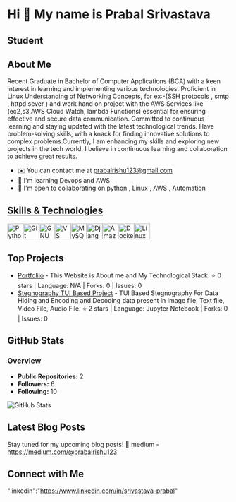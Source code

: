 Hi 👋 My name is Prabal Srivastava
==================================

Student
-------

## About Me

Recent Graduate in Bachelor of Computer Applications (BCA) with a keen interest in learning and implementing various technologies. Proficient in Linux Understanding of Networking Concepts, for ex:-(SSH protocols , smtp , httpd sever ) and work hand on project with the AWS Services like (ec2,s3,AWS Cloud Watch, lambda Functions) essential for ensuring effective and secure data communication. Committed to continuous learning and staying updated with the latest technological trends. Have problem-solving skills, with a knack for finding innovative solutions to complex problems.Currently, I am enhancing my skills and exploring new projects in the tech world. I believe in continuous learning and collaboration to achieve great results.


* ✉️  You can contact me at [prabalrishu123@gmail.com](mailto:prabalrishu123@gmail.com)
* 🧠  I'm learning Devops and AWS
* 🤝  I'm open to collaborating on python , Linux , AWS , Automation

<a href="https://github.com/Prabal-Srivastava" target="_blank" rel="noreferrer">

## Skills & Technologies

<p align="left">
<a href="https://www.python.org/" target="_blank" rel="noreferrer"><img src="https://raw.githubusercontent.com/danielcranney/readme-generator/main/public/icons/skills/python-colored.svg" width="36" height="36" alt="Python" /></a><a href="https://git-scm.com/" target="_blank" rel="noreferrer"><img src="https://raw.githubusercontent.com/danielcranney/readme-generator/main/public/icons/skills/git-colored.svg" width="36" height="36" alt="Git" /></a><a href="https://www.gnu.org/software/bash/" target="_blank" rel="noreferrer"><img src="https://raw.githubusercontent.com/danielcranney/readme-generator/main/public/icons/skills/gnubash.svg" width="36" height="36" alt="GNU Bash" /></a><a href="https://code.visualstudio.com/" target="_blank" rel="noreferrer"><img src="https://raw.githubusercontent.com/danielcranney/readme-generator/main/public/icons/skills/visualstudiocode.svg" width="36" height="36" alt="VS Code" /></a><a href="https://www.mysql.com/" target="_blank" rel="noreferrer"><img src="https://raw.githubusercontent.com/danielcranney/readme-generator/main/public/icons/skills/mysql-colored.svg" width="36" height="36" alt="MySQL" /></a><a href="https://www.djangoproject.com/" target="_blank" rel="noreferrer"><img src="https://raw.githubusercontent.com/danielcranney/readme-generator/main/public/icons/skills/django-colored.svg" width="36" height="36" alt="Django" /></a><a href="https://aws.amazon.com" target="_blank" rel="noreferrer"><img src="https://raw.githubusercontent.com/danielcranney/readme-generator/main/public/icons/skills/aws-colored.svg" width="36" height="36" alt="Amazon Web Services" /></a><a href="https://www.docker.com/" target="_blank" rel="noreferrer"><img src="https://raw.githubusercontent.com/danielcranney/readme-generator/main/public/icons/skills/docker-colored.svg" width="36" height="36" alt="Docker" /></a><a href="https://www.linux.org" target="_blank" rel="noreferrer"><img src="https://raw.githubusercontent.com/danielcranney/readme-generator/main/public/icons/skills/linux-colored.svg" width="36" height="36" alt="Linux" /></a>
</p>


## Top Projects

- [Portfoliio](https://github.com/Prabal-Srivastava/portfoliio) - This Website is About me and My Technological Stack. ⭐ 0 stars | Language: N/A | Forks: 0 | Issues: 0
- [Stegnography TUI Based Project](https://github.com/Prabal-Srivastava/Stegnography_TUI_Based_Project) - TUI Based Stegnography For Data Hiding and Encoding and Decoding data present in Image file, Text file, Video File, Audio File. ⭐ 2 stars | Language: Jupyter Notebook | Forks: 0 | Issues: 0

## GitHub Stats

### Overview
- **Public Repositories:** 2
- **Followers:** 6
- **Following:** 10

![GitHub Stats](https://github-readme-stats.vercel.app/api?username=Prabal-Srivastava&show_icons=true&hide_title=true&theme=radical)

## Latest Blog Posts

Stay tuned for my upcoming blog posts! 📝 medium - https://medium.com/@prabalrishu123

## Connect with Me

"linkedin":"https://www.linkedin.com/in/srivastava-prabal"

